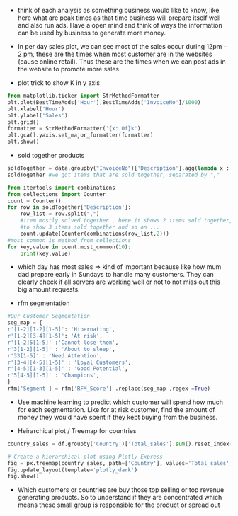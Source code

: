 - think of each analysis as something business would like to know, like here what are peak times as
  that time business will prepare itself well and also run ads. Have a open mind and think of ways
  the information can be used by business to generate more money.

- In per day sales plot, we can see most of the sales occur during 12pm - 2 pm, these are the times
when most customer are in the websites (cause online retail). Thus these are the times when we can
post ads in the website to promote more sales.

- plot trick to show K in y axis

```python
from matplotlib.ticker import StrMethodFormatter
plt.plot(BestTimeAdds['Hour'],BestTimeAdds['InvoiceNo']/1000)
plt.xlabel('Hour')
plt.ylabel('Sales')
plt.grid()
formatter = StrMethodFormatter('{x:.0f}k')
plt.gca().yaxis.set_major_formatter(formatter)
plt.show()
```

- sold together products

```python
soldTogether = data.groupby("InvoiceNo")['Description'].agg(lambda x : " , ".join(x)).reset_index()
soldTogether #we got items that are sold together, separated by ","
```

```python
from itertools import combinations
from collections import Counter
count = Counter()
for row in soldTogether['Description']:
    row_list = row.split(",")
    #item mostly solved together , here it shows 2 items sold together,we can change it to 3
    #to show 3 items sold together and so on ...
    count.update(Counter(combinations(row_list,2)))
#most_common is method from collections
for key,value in count.most_common(10):
    print(key,value)
```

- which day has most sales => kind of important because like how mum dad prepare early in Sundays to
  handle many customers. They can clearly check if all servers are working well or not to not miss
  out this big amount requests.

- rfm segmentation

```python
#Our Customer Segmentation
seg_map = {
r'[1-2][1-2][1-5]': 'Hibernating',
r'[1-2][3-4][1-5]': 'At risk',
r'[1-2]5[1-5]' :'Cannot lose them',
r'3[1-2][1-5]' : 'About to sleep',
r'33[1-5]' : 'Need Attention',
r'[3-4][4-5][1-5]' : 'Loyal Customers',
r'[4-5][1-3][1-5]' : 'Good Potential',
r'5[4-5][1-5]' : 'Champions',
}
rfm['Segment'] = rfm['RFM_Score'] .replace(seg_map ,regex =True)
```

- Use machine learning to predict which customer will spend how much for each segmentation.
Like for at risk customer, find the amount of money they would have spent if they kept buying from
the business.

- Heirarchical plot / Treemap for countries

```python
country_sales = df.groupby('Country')['Total_sales'].sum().reset_index()

# Create a hierarchical plot using Plotly Express
fig = px.treemap(country_sales, path=['Country'], values='Total_sales', title='Hierarchical Sales by Country')
fig.update_layout(template='plotly_dark')
fig.show()
```

- Which customers or countries are buy those top selling or top revenue generating products. So to
  understand if they are concentrated which means these small group is responsible for the product
  or spread out
